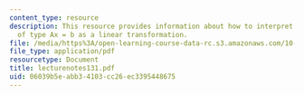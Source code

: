 ```yaml
---
content_type: resource
description: This resource provides information about how to interpret an equation
  of type Ax = b as a linear transformation.
file: /media/https%3A/open-learning-course-data-rc.s3.amazonaws.com/10-34-numerical-methods-applied-to-chemical-engineering-fall-2005/06039b5eabb34103cc26ec3395448675_lecturenotes131.pdf
file_type: application/pdf
resourcetype: Document
title: lecturenotes131.pdf
uid: 06039b5e-abb3-4103-cc26-ec3395448675
---
```

